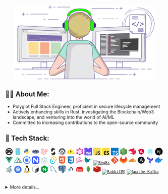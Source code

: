 <p align="center">
    <a href="#">
        <img src="https://raw.githubusercontent.com/samariafar/samariafar/main/.assets/developer.gif" alt="Animated Coder">
    </a>
</p>

## 👨‍💻 About Me:

- Polyglot Full Stack Engineer, proficient in secure lifecycle management
- Actively enhancing skills in Rust, investigating the Blockchain/Web3 landscape, and venturing into the world of AI/ML
- Committed to increasing contributions to the open-source community

## 🤖 Tech Stack:

<code><a href="#"><img height="24" src="https://raw.githubusercontent.com/github/explore/main/topics/rust/rust.png" title="Rust"></a></code>
<code><a href="#"><img height="24" src="https://raw.githubusercontent.com/devicons/devicon/master/icons/go/go-original.svg" title="Go"></a></code>
<code><a href="#"><img height="24" src="https://raw.githubusercontent.com/github/explore/main/topics/python/python.png" title="Python"></a></code>
<code><a href="#"><img height="24" src="https://raw.githubusercontent.com/github/explore/main/topics/php/php.png" title="PHP"></a></code>
<code><a href="#"><img height="24" src="https://raw.githubusercontent.com/github/explore/main/topics/laravel/laravel.png" title="Laravel"></a></code>
<code><a href="#"><img height="24" src="https://raw.githubusercontent.com/github/explore/main/topics/solidity/solidity.png" title="Solidity"></a></code>
<code><a href="#"><img height="24" src="https://raw.githubusercontent.com/foundry-rs/foundry/master/.github/logo.png" title="Foundry"></a></code>
<code><a href="#"><img height="24" src="https://raw.githubusercontent.com/samariafar/samariafar/main/.assets/hardhat-logo.png" title="Hardhat"></a></code>
<code><a href="#"><img height="24" src="https://raw.githubusercontent.com/github/explore/main/topics/graphql/graphql.png" title="GraphQL"></a></code>
<code><a href="#"><img height="24" src="https://raw.githubusercontent.com/github/explore/main/topics/web-assembly/web-assembly.png" title="WebAssembly"></a></code>
<code><a href="#"><img height="24" src="https://raw.githubusercontent.com/github/explore/main/topics/javascript/javascript.png" title="JavaScript"></a></code>
<code><a href="#"><img height="24" src="https://raw.githubusercontent.com/github/explore/main/topics/ecmascript/ecmascript.png" title="ECMAScript"></a></code>
<code><a href="#"><img height="24" src="https://raw.githubusercontent.com/github/explore/main/topics/typescript/typescript.png" title="TypeScript"></a></code>
<code><a href="#"><img height="24" src="https://raw.githubusercontent.com/github/explore/main/topics/nodejs/nodejs.png" title="NodeJS"></a></code>
<code><a href="#"><img height="24" src="https://raw.githubusercontent.com/github/explore/main/topics/nestjs/nestjs.png" title="NestJS"></a></code>
<code><a href="#"><img height="24" src="https://raw.githubusercontent.com/github/explore/main/topics/angular/angular.png" title="Angular"></a></code>
<code><a href="#"><img height="24" src="https://raw.githubusercontent.com/github/explore/main/topics/react/react.png" title="React"></a></code>
<code><a href="#"><img height="24" src="https://raw.githubusercontent.com/devicons/devicon/master/icons/nextjs/nextjs-original.svg" title="Next.js"></a></code>
<code><a href="#"><img height="24" src="https://raw.githubusercontent.com/github/explore/main/topics/vue/vue.png" title="Vue.js"></a></code>
<code><a href="#"><img height="24" src="https://raw.githubusercontent.com/devicons/devicon/master/icons/nuxtjs/nuxtjs-original.svg" title="Nuxt.js"></a></code>
<code><a href="#"><img height="24" src="https://raw.githubusercontent.com/github/explore/main/topics/ionic/ionic.png" title="Ionic"></a></code>
<code><a href="#"><img height="24" src="https://raw.githubusercontent.com/github/explore/main/topics/nativescript/nativescript.png" title="NativeScript"></a></code>
<code><a href="#"><img height="24" src="https://raw.githubusercontent.com/devicons/devicon/master/icons/electron/electron-original.svg" title="Electron"></a></code>
<code><a href="#"><img height="24" src="https://raw.githubusercontent.com/github/explore/main/topics/tauri/tauri.png" title="Tauri"></a></code>
<code><a href="#"><img height="24" src="https://raw.githubusercontent.com/devicons/devicon/master/icons/html5/html5-original.svg" title="HTML"></a></code>
<code><a href="#"><img height="24" src="https://raw.githubusercontent.com/devicons/devicon/master/icons/css3/css3-original.svg" title="CSS"></a></code>
<code><a href="#"><img height="24" src="https://raw.githubusercontent.com/github/explore/main/topics/sass/sass.png" title="SASS"></a></code>
<code><a href="#"><img height="24" src="https://raw.githubusercontent.com/samariafar/samariafar/main/.assets/latex-logo.png" title="LaTex"></a></code>
<code><a href="#"><img height="24" src="https://www.svgrepo.com/show/361284/regex.svg" title="RegEx"></a></code>
<code><a href="#"><img height="24" src="https://raw.githubusercontent.com/devicons/devicon/master/icons/git/git-original.svg" title="Git"></a></code>
<code><a href="#"><img height="24" src="https://raw.githubusercontent.com/github/explore/main/topics/gitlab/gitlab.png" title="GitLab CI/CD"></a></code>
<code><a href="#"><img height="24" src="https://raw.githubusercontent.com/github/explore/main/topics/cloudflare/cloudflare.png" title="Cloudflare"></a></code>
<code><a href="#"><img height="24" src="https://raw.githubusercontent.com/github/explore/main/topics/ansible/ansible.png" title="Ansible"></a></code>
<code><a href="#"><img height="24" src="https://raw.githubusercontent.com/devicons/devicon/master/icons/terraform/terraform-original.svg" title="Terraform"></a></code>
<code><a href="#"><img height="24" src="https://raw.githubusercontent.com/github/explore/main/topics/dockerfile/dockerfile.png" title="Docker"></a></code>
<code><a href="#"><img height="24" src="https://raw.githubusercontent.com/github/explore/main/topics/docker-compose/docker-compose.png" title="Compose"></a></code>
<code><a href="#"><img height="24" src="https://raw.githubusercontent.com/github/explore/main/topics/kubernetes/kubernetes.png" title="Kubernetes"></a></code>
<code><a href="#"><img height="24" src="https://raw.githubusercontent.com/devicons/devicon/master/icons/linux/linux-original.svg" title="*nix"></a></code>
<code><a href="#"><img height="24" src="https://raw.githubusercontent.com/devicons/devicon/master/icons/bash/bash-original.svg" title="Bash"></a></code>
<code><a href="#"><img height="24" src="https://raw.githubusercontent.com/github/explore/main/topics/nginx/nginx.png" title="NGINX"></a></code>
<code><a href="#"><img height="24" src="https://raw.githubusercontent.com/devicons/devicon/master/icons/mysql/mysql-original.svg" title="MySQL"></a></code>
<code><a href="#"><img height="24" src="https://raw.githubusercontent.com/github/explore/main/topics/postgresql/postgresql.png" title="PostgreSQL"></a></code>
<code><a href="#"><img height="24" src="https://raw.githubusercontent.com/devicons/devicon/master/icons/neo4j/neo4j-original.svg" title="Neo4j"></a></code>
<code><a href="#"><img height="24" src="https://raw.githubusercontent.com/devicons/devicon/master/icons/couchdb/couchdb-original.svg" title="CouchDB"></a></code>
<code><a href="#"><img height="24" src="https://raw.githubusercontent.com/devicons/devicon/master/icons/mongodb/mongodb-original.svg" title="MongoDB"></a></code>
<code><a href="#"><img height="24" src="https://raw.githubusercontent.com/devicons/devicon/master/icons/redis/redis-original.svg" title="Redis"></a></code>
<code><a href="#"><img height="24" src="https://www.svgrepo.com/show/303576/rabbitmq-logo.svg" title="RabbitMQ"></a></code>
<code><a href="#"><img height="24" src="https://www.svgrepo.com/show/353951/kafka-icon.svg" title="Apache Kafka"></a></code>

<br>

<details>
    <summary>More details...</summary>
    <hr>
    <p align="center">
        <a href="#"><img src="https://github-readme-stats.vercel.app/api?username=samariafar&show_icons=true&theme=codeSTACKr" alt="GitHub Stats"></a>
        <a href="#"><img src="https://github-readme-stats.vercel.app/api/top-langs/?username=samariafar&count_private=true&theme=codeSTACKr&layout=compact" alt="Top Languages"></a>
    </p>
</details>
